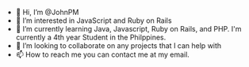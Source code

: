 - 👋 Hi, I’m @JohnPM
- 👀 I’m interested in JavaScript and Ruby on Rails
- 🌱 I’m currently learning Java, Javascript, Ruby on Rails, and PHP.  I'm currently a 4th year Student in the Philppines.
- 💞️ I’m looking to collaborate on any projects that I can help with
- 📫 How to reach me you can contact me at my email.

<!---
Nitendude/Nitendude is a ✨ special ✨ repository because its `README.md` (this file) appears on your GitHub profile.
You can click the Preview link to take a look at your changes.
--->
